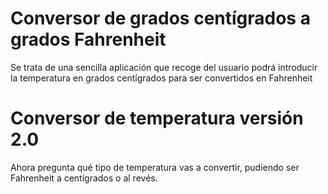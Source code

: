 # Conversor de grados centígrados a grados Fahrenheit 
Se trata de una sencilla aplicación que recoge del usuario podrá introducir la temperatura en grados centígrados para ser convertidos en Fahrenheit
# Conversor de temperatura versión 2.0
Ahora pregunta qué tipo de temperatura vas a convertir, pudiendo ser Fahrenheit a centígrados o al revés.

